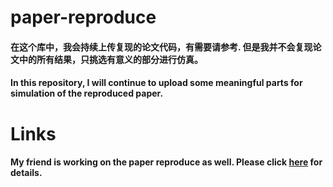 # paper-reproduce

#### 在这个库中，我会持续上传复现的论文代码，有需要请参考. 但是我并不会复现论文中的所有结果，只挑选有意义的部分进行仿真。

#### In this repository, I will continue to upload some meaningful parts for simulation of the reproduced paper.

# Links
#### My friend is working on the paper reproduce as well. Please click [here](https://github.com/sangminkim15/reproduced-papers) for details.

